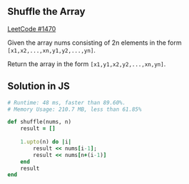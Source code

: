 ## Shuffle the Array

[LeetCode #1470](https://leetcode.com/problems/shuffle-the-array/)

Given the array nums consisting of 2n elements in the form `[x1,x2,...,xn,y1,y2,...,yn]`.

Return the array in the form `[x1,y1,x2,y2,...,xn,yn]`.

## Solution in JS

```rb
# Runtime: 48 ms, faster than 89.60%.
# Memory Usage: 210.7 MB, less than 61.85% 

def shuffle(nums, n)
    result = []
    
    1.upto(n) do |i|
        result << nums[i-1];
        result << nums[n+(i-1)]
    end
    result
end
```